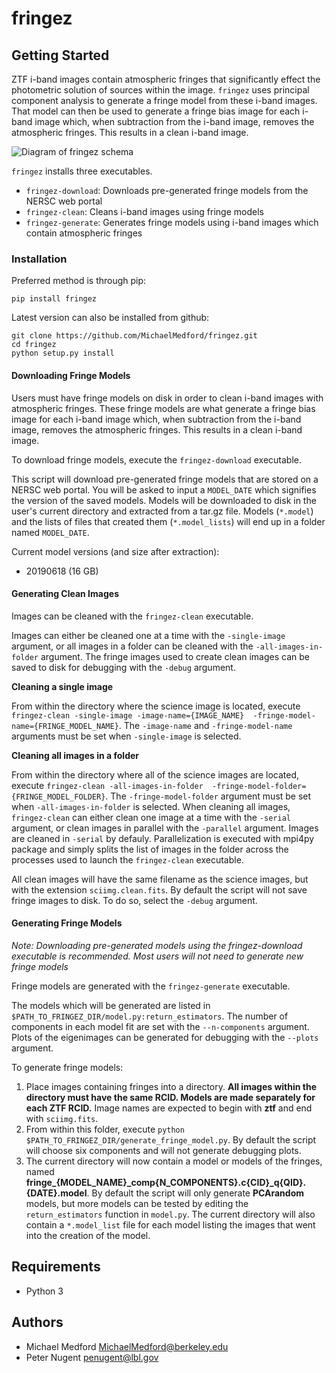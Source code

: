 # fringez

## Getting Started

ZTF i-band images contain atmospheric fringes that significantly effect the 
photometric solution of sources within the image. ```fringez``` uses principal 
component analysis to generate a fringe model from these i-band images. That 
model can then be used to generate a fringe bias image for each i-band image
which, when subtraction from the i-band image, removes the atmospheric fringes.
This results in a clean i-band image.  

![Diagram of fringez schema](frinez_diagram.jpeg)

```fringez``` installs three executables.

- ```fringez-download```: Downloads pre-generated fringe models from the NERSC 
web portal
- ```fringez-clean```: Cleans i-band images using fringe models
- ```fringez-generate```: Generates fringe models using i-band images which 
contain atmospheric fringes

### Installation

Preferred method is through pip:

```
pip install fringez
```

Latest version can also be installed from github:
```
git clone https://github.com/MichaelMedford/fringez.git
cd fringez
python setup.py install
```

#### Downloading Fringe Models
Users must have fringe models on disk in order to clean i-band images with 
atmospheric fringes. These fringe models are what generate a fringe bias 
image for each i-band image which, when subtraction from the i-band image, 
removes the atmospheric fringes. This results in a clean i-band image.  

To download fringe models, execute the ```fringez-download``` executable.

This script will download pre-generated fringe models that are stored on 
a NERSC web portal.  You will be asked to input a ```MODEL_DATE``` 
which signifies the version of the saved models. Models will be downloaded to 
disk in the user's current directory and extracted from a tar.gz file. Models 
(```*.model```) and the lists of files that created them (```*.model_lists```) 
will end up in a folder named ```MODEL_DATE```.

Current model versions (and size after extraction):
* 20190618 (16 GB)

#### Generating Clean Images
Images can be cleaned with the ```fringez-clean``` executable.

Images can either be cleaned one at a time with the ```-single-image``` 
argument, or all images in a folder can be cleaned with the 
```-all-images-in-folder``` argument. The fringe images used to create clean 
images can be saved to disk for debugging with the ```-debug``` argument.

**Cleaning a single image**

From within the directory where the science image is located, 
execute ```fringez-clean -single-image -image-name={IMAGE_NAME} 
-fringe-model-name={FRINGE_MODEL_NAME}```. The ```-image-name``` and 
```-fringe-model-name``` arguments must be set when ```-single-image``` is 
selected.  

**Cleaning all images in a folder**

From within the directory where all of the science images are located, 
execute ```fringez-clean -all-images-in-folder 
-fringe-model-folder={FRINGE_MODEL_FOLDER}```. The ```-fringe-model-folder``` 
argument must be set when ```-all-images-in-folder``` is selected. When 
cleaning all images, ```fringez-clean``` can either clean one image at a time 
with the ```-serial``` argument, or clean images in parallel with the 
```-parallel``` argument. Images are cleaned in ```-serial``` by defauly. 
Parallelization is executed with mpi4py package and simply splits the list of 
images in the folder across the processes used to launch the 
```fringez-clean``` executable.

All clean images will have the same filename as the science images, but 
with the extension ```sciimg.clean.fits```. By default the script will not 
save fringe images to disk. To do so, select the ```-debug``` argument.

#### Generating Fringe Models
*Note: Downloading pre-generated models using the fringez-download executable 
is recommended. Most users will not need to generate new fringe models*

Fringe models are generated with the ```fringez-generate``` executable.

The models which will be generated are listed in 
```$PATH_TO_FRINGEZ_DIR/model.py:return_estimators```. 
The number of components in each model fit are set with the 
```--n-components``` argument. Plots of the eigenimages can be generated for 
debugging with the ```--plots``` argument.
 
To generate fringe models:

1) Place images containing fringes into a directory. **All images within the 
directory must have the same RCID. Models are made separately for each ZTF 
RCID.** Image names are expected to begin with **ztf** and end with 
```sciimg.fits```. 
2) From within this folder, execute ```python 
$PATH_TO_FRINGEZ_DIR/generate_fringe_model.py```. By default the script will 
choose six components and will not generate debugging plots. 
3) The current directory will now contain a model or models of the fringes, 
named **fringe\_{MODEL_NAME}\_comp{N_COMPONENTS}.c{CID}\_q{QID}.{DATE}.model**. 
By default the script will only generate **PCArandom** models, but more models 
can be tested by editing the ```return_estimators``` function in 
```model.py```. The current directory will also contain a ```*.model_list``` 
file for each model listing the images that went into the creation of the 
model.

## Requirements
* Python 3

## Authors

* Michael Medford <MichaelMedford@berkeley.edu>
* Peter Nugent <penugent@lbl.gov>
